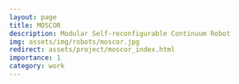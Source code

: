 ```yaml
---
layout: page
title: MOSCOR
description: Modular Self-reconfigurable Continuum Robot
img: assets/img/robots/moscor.jpg
redirect: assets/project/moscor_index.html
importance: 1
category: work
---
```


<!-- <head>
  <meta http-equiv="refresh" content="0; url=moscor_index.html" />
</head>

If you are not redirected, <a href="moscor_index.html">click here</a>. -->